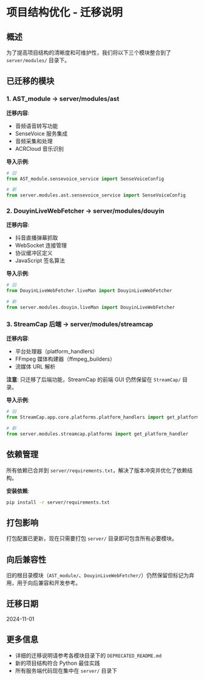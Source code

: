# 项目结构优化 - 迁移说明

## 概述

为了提高项目结构的清晰度和可维护性，我们将以下三个模块整合到了 `server/modules/` 目录下。

## 已迁移的模块

### 1. AST_module → server/modules/ast

**迁移内容**:
- 音频语音转写功能
- SenseVoice 服务集成
- 音频采集和处理
- ACRCloud 音乐识别

**导入示例**:
```python
# 旧
from AST_module.sensevoice_service import SenseVoiceConfig

# 新
from server.modules.ast.sensevoice_service import SenseVoiceConfig
```

### 2. DouyinLiveWebFetcher → server/modules/douyin

**迁移内容**:
- 抖音直播弹幕抓取
- WebSocket 连接管理
- 协议缓冲区定义
- JavaScript 签名算法

**导入示例**:
```python
# 旧
from DouyinLiveWebFetcher.liveMan import DouyinLiveWebFetcher

# 新
from server.modules.douyin.liveMan import DouyinLiveWebFetcher
```

### 3. StreamCap 后端 → server/modules/streamcap

**迁移内容**:
- 平台处理器（platform_handlers）
- FFmpeg 媒体构建器（ffmpeg_builders）
- 流媒体 URL 解析

**注意**: 只迁移了后端功能，StreamCap 的前端 GUI 仍然保留在 `StreamCap/` 目录。

**导入示例**:
```python
# 旧
from StreamCap.app.core.platforms.platform_handlers import get_platform_handler

# 新
from server.modules.streamcap.platforms import get_platform_handler
```

## 依赖管理

所有依赖已合并到 `server/requirements.txt`，解决了版本冲突并优化了依赖结构。

**安装依赖**:
```bash
pip install -r server/requirements.txt
```

## 打包影响

打包配置已更新，现在只需要打包 `server/` 目录即可包含所有必要模块。

## 向后兼容性

旧的根目录模块（`AST_module/`、`DouyinLiveWebFetcher/`）仍然保留但标记为弃用，用于向后兼容和开发参考。

## 迁移日期

2024-11-01

## 更多信息

- 详细的迁移说明请参考各模块目录下的 `DEPRECATED_README.md`
- 新的项目结构符合 Python 最佳实践
- 所有服务端代码现在集中在 `server/` 目录下

